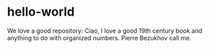# hello-world
We love a good repository:
Ciao, I love a good 19th century book and anything to do with organized numbers. Pierre Bezukhov call me. 
